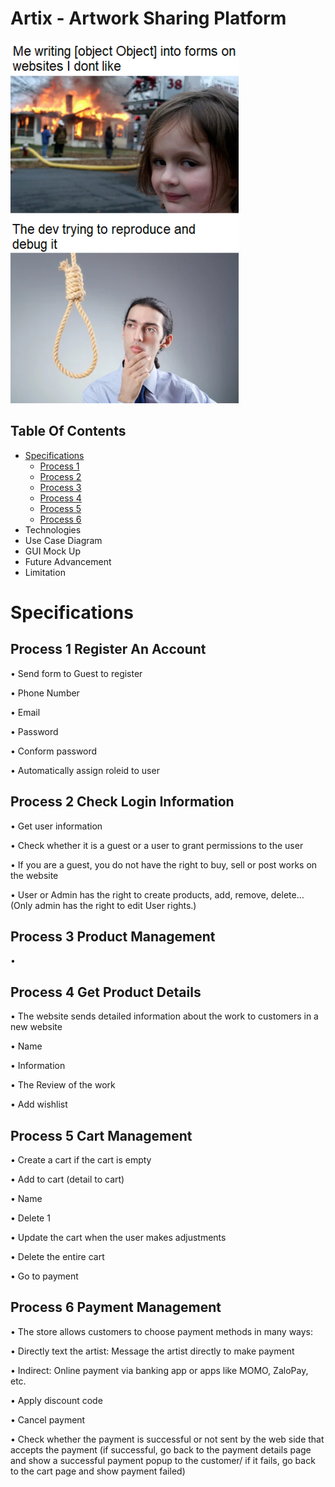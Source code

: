 
# Artix - Artwork Sharing Platform
![Artix Logo](https://github.com/Dacoband/SWP391-Artix/blob/62aa4f36bb0872b9c6c5a69567e522bb032b1ca2/images/codeBurn.png)
## Table Of Contents
- [Specifications](#specifications)
  - [Process 1](#process-1-register-an-account)
  - [Process 2](#process-2-check-login-information)
  - [Process 3](#process-3-product-management)
  - [Process 4](#process-4-get-product-details)
  - [Process 5](#process-5-cart-management)
  - [Process 6](#process-6-payment-management)
- Technologies
- Use Case Diagram
- GUI Mock Up
- Future Advancement
- Limitation
 

# Specifications
## Process 1 Register An Account

• Send form to Guest to register

• Phone Number

• Email

• Password

• Conform password

• Automatically assign roleid to user

## Process 2 Check Login Information

• Get user information

• Check whether it is a guest or a user to grant permissions to the user

• If you are a guest, you do not have the right to buy, sell or post works on the website

• User or Admin has the right to create products, add, remove, delete... (Only admin has the right to edit User rights.)

## Process 3 Product Management
• 
    

## Process 4 Get Product Details

• The website sends detailed information about the work to customers in a new website

• Name

• Information

• The Review of the work

• Add wishlist

## Process 5 Cart Management

• Create a cart if the cart is empty

• Add to cart (detail to cart)

• Name

• Delete 1

• Update the cart when the user makes adjustments

• Delete the entire cart

• Go to payment

## Process 6 Payment Management

• The store allows customers to choose payment methods in many ways:

• Directly text the artist: Message the artist directly to make payment

• Indirect: Online payment via banking app or apps like MOMO, ZaloPay, etc.

• Apply discount code

• Cancel payment

• Check whether the payment is successful or not sent by the web side that accepts the payment (if successful, go back to the payment details page and show a successful payment popup to the customer/ if it fails, go back to the cart page and show payment failed)
